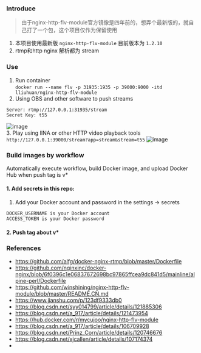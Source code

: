 <!--
 * @Description: 
 * @Author: LLiuHuan
 * @Date: 2022-04-11 16:30:02
 * @LastEditTime: 2022-06-20 13:22:39
 * @LastEditors: LLiuHuan
-->
### Introduce
> 由于nginx-http-flv-module官方镜像是四年前的，想弄个最新版的，就自己打了一个包，这个项目仅作为保留使用  
1. 本项目使用最新版 `nginx-http-flv-module` 目前版本为 `1.2.10`  
2. rtmp和http nginx 解析都为 stream

### Use
1. Run container  
  `docker run --name flv -p 31935:1935 -p 39000:9000 -itd lliuhuan/nginx-http-flv-module`  
2. Using OBS and other software to push streams  
  ```
  Server: rtmp://127.0.0.1:31935/stream
  Secret Key: t55
  ```  
  ![image](./static/1.OBS.gif)  
3. Play using IINA or other HTTP video playback tools  
  `http://127.0.0.1:39000/stream?app=stream&stream=t55`
![image](./static/2.IINA.gif)  

### Build images by workflow

Automatically execute workflow, build Docker image, and upload Docker Hub when push tag is v*

#### 1. Add secrets in this repo:

  1. Add your Docker account and password in the settings -> secrets
  ```
  DOCKER_USERNAME is your Docker account
  ACCESS_TOKEN is your Docker password
  ```
  

#### 2. Push tag about v*

### References
- https://github.com/alfg/docker-nginx-rtmp/blob/master/Dockerfile
- https://github.com/nginxinc/docker-nginx/blob/6f0396c1e06837672698bc97865ffcea9dc841d5/mainline/alpine-perl/Dockerfile
- https://github.com/winshining/nginx-http-flv-module/blob/master/README.CN.md
- https://www.jianshu.com/p/123df9333db0
- https://blog.csdn.net/syy014799/article/details/121885306
- https://blog.csdn.net/a_917/article/details/121473954
- https://hub.docker.com/r/mycujoo/nginx-http-flv-module
- https://blog.csdn.net/a_917/article/details/106709928
- https://blog.csdn.net/Prinz_Corn/article/details/120746676
- https://blog.csdn.net/xjcallen/article/details/107174374
- 
